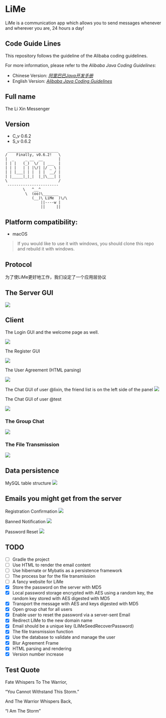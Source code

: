 # LiMe
LiMe is a communication app which allows you to send messages whenever and wherever you are, 24 hours a day!

## Code Guide Lines
This repository follows the guideline of the Alibaba coding guidelines.

For more information, please refer to the *Alibaba Java Coding Guidelines*:
- Chinese Version: *[阿里巴巴Java开发手册](https://github.com/alibaba/p3c/blob/master/%E9%98%BF%E9%87%8C%E5%B7%B4%E5%B7%B4Java%E5%BC%80%E5%8F%91%E6%89%8B%E5%86%8C%EF%BC%88%E8%AF%A6%E5%B0%BD%E7%89%88%EF%BC%89.pdf)*
- English Version: *[Alibaba Java Coding Guidelines](https://alibaba.github.io/Alibaba-Java-Coding-Guidelines)*

## Full name
The Li Xin Messenger

## Version
- C_v 0.6.2
- S_v 0.6.2

```
 _______________________
/    Finally, v0.6.2!   \
|  _     _ __  __       |
| | |   (_)  \/  | ___  |
| | |   | | |\/| |/ _ \ |
| | |___| | |  | |  __/ |
| |_____|_|_|  |_|\___| |
\                       /
 -----------------------
        \   ^__^
         \  (oo)\_______
            (__)\ LiMe  )\/\
                ||----w |
                ||     ||
```

## Platform compatibility: 
- macOS
> If you would like to use it with windows, you should clone this repo and rebuild it with windows.

## Protocol
为了使LiMe更好地工作，我们设定了一个应用层协议

## The Server GUI
![](./ScreenShots/LiMeServer.png)

## Client

The Login GUI and the welcome page as well.

![](./ScreenShots/LiMeLogin.png)

The Register GUI

![](./ScreenShots/LiMeRegister.png)

The User Agreement (HTML parsing)

![](./ScreenShots/LiMeAgreement.png)

The Chat GUI of user @lixin, the friend list is on the left side of the panel
![](./ScreenShots/LiMeChatLixin.png)

The Chat GUI of user @test

![](./ScreenShots/LiMeChatTest.png)

### The Group Chat

![](./ScreenShots/LiMeGroupChat.png)

### The File Transmission

![](./ScreenShots/LiMeChatFile.png)

## Data persistence

MySQL table structure
![](./ScreenShots/TableStructure.png)

## Emails you might get from the server

Registration Confirmation
![](./ScreenShots/EmailCfmReg.png)

Banned Notification
![](./ScreenShots/EmailNtfBan.png)

Password Reset
![](./ScreenShots/EmailRstPwd.png)

## TODO
- [ ] Gradle the project
- [ ] Use HTML to render the email content
- [ ] Use hibernate or Mybatis as a persistence framework
- [ ] The process bar for the file transmission
- [ ] A fancy website for LiMe
- [x] Store the password on the server with MD5
- [x] Local password storage encrypted with AES using a random key, the random key stored with AES digested with MD5
- [x] Transport the message with AES and keys digested with MD5
- [X] Open group chat for all users
- [x] Enable user to reset the password via a server-sent Email
- [x] Redirect LiMe to the new domain name
- [x] Email should be a unique key (LiMeSeedRecoverPassword)
- [x] The file transmission function
- [x] Use the database to validate and manage the user
- [x] Blur Agreement Frame
- [x] HTML parsing and rendering
- [x] Version number increase

## Test Quote
Fate Whispers To The Warrior,

“You Cannot Withstand This Storm.”

And The Warrior Whispers Back,

“I Am The Storm”
